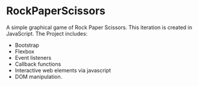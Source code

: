 # RockPaperScissors

A simple graphical game of Rock Paper Scissors. This iteration is created in JavaScript. 
The Project includes:
- Bootstrap
- Flexbox
- Event listeners
- Callback functions
- Interactive web elements via javascript
- DOM manipulation.
